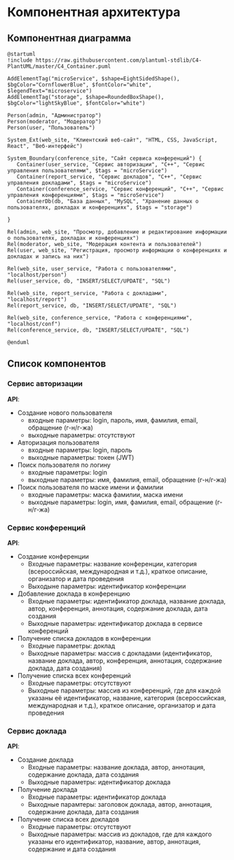 # Компонентная архитектура
## Компонентная диаграмма

```plantuml
@startuml
!include https://raw.githubusercontent.com/plantuml-stdlib/C4-PlantUML/master/C4_Container.puml

AddElementTag("microService", $shape=EightSidedShape(), $bgColor="CornflowerBlue", $fontColor="white", $legendText="microservice")
AddElementTag("storage", $shape=RoundedBoxShape(), $bgColor="lightSkyBlue", $fontColor="white")

Person(admin, "Администратор")
Person(moderator, "Модератор")
Person(user, "Пользователь")

System_Ext(web_site, "Клиентский веб-сайт", "HTML, CSS, JavaScript, React", "Веб-интерфейс")

System_Boundary(conference_site, "Сайт сервиса конференций") {
   Container(user_service, "Сервис авторизации", "C++", "Сервис управления пользователями", $tags = "microService")    
   Container(report_service, "Сервис докладов", "C++", "Сервис управления докладами", $tags = "microService") 
   Container(conference_service, "Сервис конференций", "C++", "Сервис управления конференциями", $tags = "microService")
   ContainerDb(db, "База данных", "MySQL", "Хранение данных о пользователях, докладах и конференциях", $tags = "storage")
   
}

Rel(admin, web_site, "Просмотр, добавление и редактирование информации о пользователях, докладах и конференциях")
Rel(moderator, web_site, "Модерация контента и пользователей")
Rel(user, web_site, "Регистрация, просмотр информации о конференциях и докладах и запись на них")

Rel(web_site, user_service, "Работа с пользователями", "localhost/person")
Rel(user_service, db, "INSERT/SELECT/UPDATE", "SQL")

Rel(web_site, report_service, "Работа с докладами", "localhost/report")
Rel(report_service, db, "INSERT/SELECT/UPDATE", "SQL")

Rel(web_site, conference_service, "Работа с конференциями", "localhost/conf")
Rel(conference_service, db, "INSERT/SELECT/UPDATE", "SQL")

@enduml
```
## Список компонентов  

### Сервис авторизации
**API**:
-	Создание нового пользователя
      - входные параметры: login, пароль, имя, фамилия, email, обращение (г-н/г-жа)
      - выходные параметры: отсутствуют
-	Авторизация пользователя
     - входные параметры:  login, пароль
     - выходные параметры: токен (JWT)
-	Поиск пользователя по логину
     - входные параметры:  login
     - выходные параметры: имя, фамилия, email, обращение (г-н/г-жа)
-	Поиск пользователя по маске имени и фамилии
     - входные параметры: маска фамилии, маска имени
     - выходные параметры: login, имя, фамилия, email, обращение (г-н/г-жа)

### Сервис конференций
**API**:
- Создание конференции
  - Входные параметры: название конференции, категория (всероссийская, международная и т.д.), краткое описание, организатор и дата проведения
  - Выходыне параметры: идентификатор конференции
- Добавление доклада в конференцию
  - Входные параметры: идентификатор доклада, название доклада, автор, конференция, аннотация, содержание доклада, дата создания
  - Выходные параметры: идентификатор доклада в сервисе конференций
- Получение списка докладов в конференции
  - Входные параметры: доклад
  - Выходные параметры: массив с докладами (идентификатор, название доклада, автор, конференция, аннотация, содержание доклада, дата создания)
- Получение списка всех конференций
  - Входные параметры: отсутствуют
  - Выходные параметры: массив из конференций, где для каждой указаны её идентификатор, название, категория (всероссийская, международная и т.д.), краткое описание, организатор и дата проведения

### Сервис доклада
**API**:
- Создание доклада
  - Входные параметры: название доклада, автор, аннотация, содержание доклада, дата создания
  - Выходные параметры: идентификатор доклада
- Получение доклада
  - Входные параметры: идентификатор доклада
  - Выходные парамтеры: заголовок доклада, автор, аннотация, содержание доклада, дата создания
- Получение списка всех докладов
  - Входные параметры: отсутствуют
  - Выходные параметры: массив из докладов, где для каждого указаны его идентификатор, название, автор, аннотация, содержание и дата создания